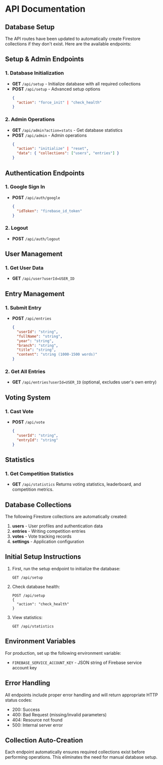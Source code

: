 # API Documentation

## Database Setup

The API routes have been updated to automatically create Firestore collections if they don't exist. Here are the available endpoints:

## Setup & Admin Endpoints

### 1. Database Initialization
- **GET** `/api/setup` - Initialize database with all required collections
- **POST** `/api/setup` - Advanced setup options
  ```json
  {
    "action": "force_init" | "check_health"
  }
  ```

### 2. Admin Operations
- **GET** `/api/admin?action=stats` - Get database statistics
- **POST** `/api/admin` - Admin operations
  ```json
  {
    "action": "initialize" | "reset",
    "data": { "collections": ["users", "entries"] }
  }
  ```

## Authentication Endpoints

### 1. Google Sign In
- **POST** `/api/auth/google`
  ```json
  {
    "idToken": "firebase_id_token"
  }
  ```

### 2. Logout
- **POST** `/api/auth/logout`

## User Management

### 1. Get User Data
- **GET** `/api/user?userId=USER_ID`

## Entry Management

### 1. Submit Entry
- **POST** `/api/entries`
  ```json
  {
    "userId": "string",
    "fullName": "string",
    "year": "string",
    "branch": "string",
    "title": "string",
    "content": "string (1000-1500 words)"
  }
  ```

### 2. Get All Entries
- **GET** `/api/entries?userId=USER_ID` (optional, excludes user's own entry)

## Voting System

### 1. Cast Vote
- **POST** `/api/vote`
  ```json
  {
    "userId": "string",
    "entryId": "string"
  }
  ```

## Statistics

### 1. Get Competition Statistics
- **GET** `/api/statistics`
  Returns voting statistics, leaderboard, and competition metrics.

## Database Collections

The following Firestore collections are automatically created:

1. **users** - User profiles and authentication data
2. **entries** - Writing competition entries
3. **votes** - Vote tracking records
4. **settings** - Application configuration

## Initial Setup Instructions

1. First, run the setup endpoint to initialize the database:
   ```
   GET /api/setup
   ```

2. Check database health:
   ```
   POST /api/setup
   {
     "action": "check_health"
   }
   ```

3. View statistics:
   ```
   GET /api/statistics
   ```

## Environment Variables

For production, set up the following environment variable:
- `FIREBASE_SERVICE_ACCOUNT_KEY` - JSON string of Firebase service account key

## Error Handling

All endpoints include proper error handling and will return appropriate HTTP status codes:
- 200: Success
- 400: Bad Request (missing/invalid parameters)
- 404: Resource not found
- 500: Internal server error

## Collection Auto-Creation

Each endpoint automatically ensures required collections exist before performing operations. This eliminates the need for manual database setup.
